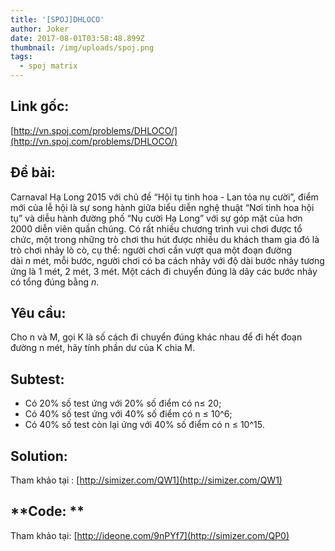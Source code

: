 ```yaml
---
title: '[SPOJ]DHLOCO'
author: Joker
date: 2017-08-01T03:58:48.899Z
thumbnail: /img/uploads/spoj.png
tags:
  - spoj matrix
---
```

## Link gốc:

[http://vn.spoj.com/problems/DHLOCO/](http://vn.spoj.com/problems/DHLOCO/)

## **Đề bài:**

Carnaval Hạ Long 2015 với chủ đề “Hội tụ tinh hoa - Lan tỏa nụ cười”, điểm mới của lễ hội là sự song hành giữa biểu diễn nghệ thuật “Nơi tinh hoa hội tụ” và diễu hành đường phố “Nụ cười Hạ Long” với sự góp mặt của hơn 2000 diễn viên quần chúng. Có rất nhiều chương trình vui chơi được tổ chức, một trong những trò chơi thu hút được nhiều du khách tham gia đó là trò chơi nhảy lò cò, cụ thể: người chơi cần vượt qua một đoạn đường dài *n* mét, mỗi bước, người chơi có ba cách nhảy với độ dài bước nhảy tương ứng là 1 mét, 2 mét, 3 mét. Một cách đi chuyển đúng là dãy các bước nhảy có tổng đúng bằng *n*.

## **Yêu cầu:** 

Cho n và M, gọi K là số cách đi chuyển đúng khác nhau để đi hết đoạn đường n mét, hãy tính phần dư của K chia M.

## Subtest:

* Có 20% số test ứng với 20% số điểm có n≤ 20;
* Có 40% số test ứng với 40% số điểm có n ≤ 10^6;
* Có 40% số test còn lại ứng với 40% số điểm có n ≤ 10^15.

## **Solution:**

Tham khảo tại : [http://simizer.com/QW1](http://simizer.com/QW1)

## **Code: **

Tham khảo tại: [http://ideone.com/9nPYf7](http://simizer.com/QP0)
